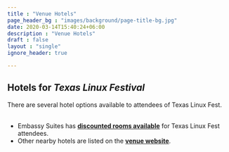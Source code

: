 ```yaml
---
title : "Venue Hotels"
page_header_bg : "images/background/page-title-bg.jpg"
date: 2020-03-14T15:40:24+06:00
description : "Venue Hotels"
draft : false
layout : "single"
ignore_header: true

---
```


## Hotels for _Texas Linux Festival_

There are several hotel options available to attendees of Texas Linux Fest.
<br/><br/>

- Embassy Suites has [**discounted rooms available**](https://www.hilton.com/en/attend-my-event/auslkes-lin-008655fc-a007-41c6-8d04-0d79e5b68ea6/) for Texas Linux Fest attendees.
- Other nearby hotels are listed on the [**venue website**](https://www.palmereventscenter.com/hotels/).
